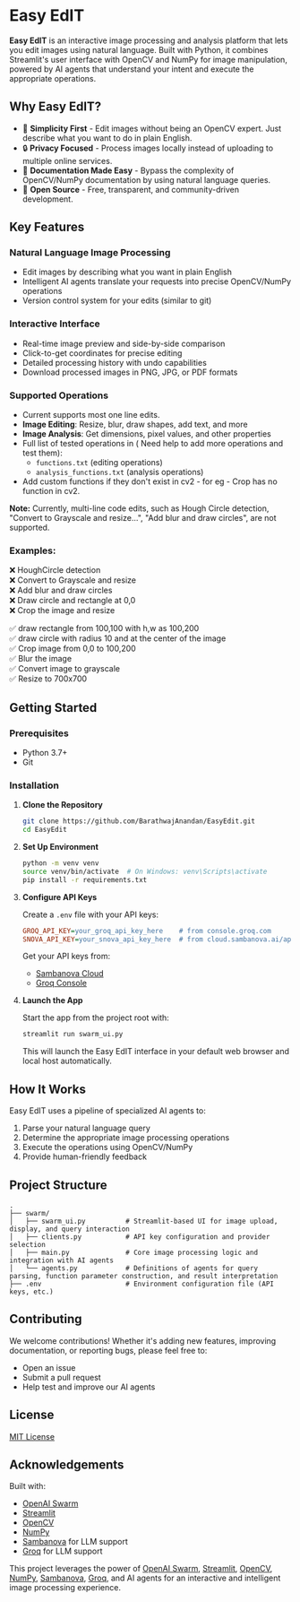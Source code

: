 # Easy EdIT

**Easy EdIT** is an interactive image processing and analysis platform that lets you edit images using natural language. Built with Python, it combines Streamlit's user interface with OpenCV and NumPy for image manipulation, powered by AI agents that understand your intent and execute the appropriate operations.

## Why Easy EdIT?

- 🎯 **Simplicity First** - Edit images without being an OpenCV expert. Just describe what you want to do in plain English.
- 🔒 **Privacy Focused** - Process images locally instead of uploading to multiple online services.
- 📖 **Documentation Made Easy** - Bypass the complexity of OpenCV/NumPy documentation by using natural language queries.
- 🌟 **Open Source** - Free, transparent, and community-driven development.

## Key Features

### Natural Language Image Processing
- Edit images by describing what you want in plain English
- Intelligent AI agents translate your requests into precise OpenCV/NumPy operations
- Version control system for your edits (similar to git)

### Interactive Interface
- Real-time image preview and side-by-side comparison
- Click-to-get coordinates for precise editing
- Detailed processing history with undo capabilities
- Download processed images in PNG, JPG, or PDF formats

### Supported Operations
- Current supports most one line edits. 
- **Image Editing**: Resize, blur, draw shapes, add text, and more
- **Image Analysis**: Get dimensions, pixel values, and other properties
- Full list of tested operations in ( Need help to add more operations and test them):
  - `functions.txt` (editing operations)
  - `analysis_functions.txt` (analysis operations)
- Add custom functions if they don't exist in cv2 - for eg - Crop has no function in cv2.

 **Note:** Currently, multi-line code edits, such as Hough Circle detection, "Convert to Grayscale and resize...", "Add blur and draw circles", are not supported. 

### Examples:
❌  HoughCircle detection   
❌  Convert to Grayscale and resize   
❌  Add blur and draw circles  
❌  Draw circle and rectangle at 0,0  
❌  Crop the image and resize  

✅ draw rectangle from 100,100 with h,w as 100,200  
✅ draw circle with radius 10 and at the center of the image  
✅ Crop image from 0,0 to 100,200  
✅ Blur the image  
✅ Convert image to grayscale   
✅ Resize to 700x700  

## Getting Started

### Prerequisites
- Python 3.7+
- Git

### Installation

1. **Clone the Repository**

    ```bash
    git clone https://github.com/BarathwajAnandan/EasyEdit.git
    cd EasyEdit
    ```

2. **Set Up Environment**

    ```bash
    python -m venv venv
    source venv/bin/activate  # On Windows: venv\Scripts\activate
    pip install -r requirements.txt
    ```

3. **Configure API Keys**

   Create a `.env` file with your API keys:
   ```ini
   GROQ_API_KEY=your_groq_api_key_here    # from console.groq.com
   SNOVA_API_KEY=your_snova_api_key_here  # from cloud.sambanova.ai/apis
   ```

   Get your API keys from:
   - [Sambanova Cloud](https://cloud.sambanova.ai/apis)
   - [Groq Console](https://console.groq.com/api-keys)


5. **Launch the App**

    Start the app from the project root with:

    ```bash
    streamlit run swarm_ui.py
    ```

    This will launch the Easy EdIT interface in your default web browser and local host automatically.

## How It Works

Easy EdIT uses a pipeline of specialized AI agents to:
1. Parse your natural language query
2. Determine the appropriate image processing operations
3. Execute the operations using OpenCV/NumPy
4. Provide human-friendly feedback

## Project Structure

```
.
├── swarm/
│   ├── swarm_ui.py          # Streamlit-based UI for image upload, display, and query interaction
│   ├── clients.py           # API key configuration and provider selection
│   ├── main.py              # Core image processing logic and integration with AI agents
│   └── agents.py            # Definitions of agents for query parsing, function parameter construction, and result interpretation
├── .env                     # Environment configuration file (API keys, etc.)
```

## Contributing

We welcome contributions! Whether it's adding new features, improving documentation, or reporting bugs, please feel free to:
- Open an issue
- Submit a pull request
- Help test and improve our AI agents

## License

[MIT License](LICENSE)

## Acknowledgements

Built with:
- [OpenAI Swarm](https://github.com/openai/swarm)
- [Streamlit](https://streamlit.io/)
- [OpenCV](https://opencv.org/)
- [NumPy](https://numpy.org/)
- [Sambanova](https://cloud.sambanova.ai/) for LLM support
- [Groq](https://console.groq.com/) for LLM support

This project leverages the power of [OpenAI Swarm](https://github.com/openai/swarm), [Streamlit](https://streamlit.io/), [OpenCV](https://opencv.org/), [NumPy](https://numpy.org/), [Sambanova](https://cloud.sambanova.ai/), [Groq](https://console.groq.com/), and AI agents for an interactive and intelligent image processing experience. 
